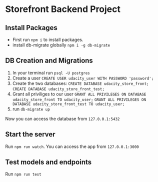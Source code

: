 # Storefront Backend Project

## Install Packages
- First run `npm i` to install packages.
- install db-migrate globally `npm i -g db-migrate`

## DB Creation and Migrations

1. In your terminal run `psql -U postgres`
2. Create a user `CREATE USER udacity_user WITH PASSWORD 'password';`
3. Create the two databases: 
    `CREATE DATABASE udacity_store_front;`
    `CREATE DATABASE udacity_store_front_test;`
4. Grant all priviliges to our user
    `GRANT ALL PRIVILEGES ON DATABASE udacity_store_front TO udacity_user;`
    `GRANT ALL PRIVILEGES ON DATABASE udacity_store_front_test TO udacity_user;`
5. run `db-migrate up`

Now you can access the database from `127.0.0.1:5432`

## Start the server

Run `npm run watch`.
You can access the app from `127.0.0.1:3000`

## Test models and endpoints
 
Run `npm run test`
